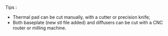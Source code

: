 Tips :
* Thermal pad can be cut manually, with a cutter or precision knife;
* Both baseplate (new stl file added) and diffusers can be cut with a CNC router or milling machine.